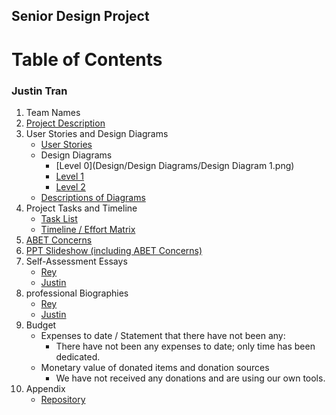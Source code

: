 ## Senior Design Project
# **Table of Contents**
### Justin Tran

1. Team Names
2. [Project Description](Project-Description.md)
3. User Stories and Design Diagrams
    - [User Stories](/Design/User_Stories.md)
    - Design Diagrams
       - [Level 0](Design/Design Diagrams/Design Diagram 1.png)
       - [Level 1](/Design/Design_Diagrams/Design_Diagram_2.png)
       - [Level 2](/Design/Design_Diagrams/Design_Diagram_3.png)
    - [Descriptions of Diagrams](/Design/Design_Diagrams/Design_Diagrams_Summary.pdf)
5. Project Tasks and Timeline
    - [Task List](/Tasklist.md)
    - [Timeline / Effort Matrix](/essays/Milestones,_Timeline,_and_Effort_Matrix.pdf)
6. [ABET Concerns](/essays/Senior_Design_Assignment_#7_-_Constraints_Essay.pdf) 
7. [PPT Slideshow (including ABET Concerns)](/essays/Senior_Design_Slides_(1).pdf)
8. Self-Assessment Essays
    - [Rey](/essays/CS5001_Capstone_Essay.pdf)
    - [Justin](/essays/Capstone_Assessment.pdf)
10. professional Biographies
    - [Rey](/Professional_Biographies/Rey_Biography.md)
    - [Justin](/Professional_Biographies/Justin-Tran-Professional-Biography.md)
12. Budget
    - Expenses to date / Statement that there have not been any:
        - There have not been any expenses to date; only time has been dedicated.
    - Monetary value of donated items and donation sources
        - We have not received any donations and are using our own tools.
13. Appendix
    - [Repository](https://github.com/tranjtGCP/Rey-Justin-Senior-Design-Project.git)
